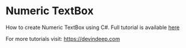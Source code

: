 # Numeric TextBox
How to create Numeric TextBox using C#. Full tutorial is available [here](https://devindeep.com/how-to-create-numeric-textbox-in-c/)

For more tutorials visit: https://devindeep.com
